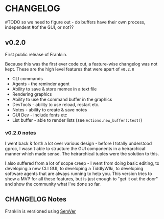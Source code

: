 # CHANGELOG


#TODO so we need to figure out - do buffers have their own process, independent
#of the GUI, or not??


## v0.2.0

First public release of Franklin.

Because this was the first ever code cut, a feature-wise changelog was
not kept. These are the high level features that were apart of `v0.2.0`

* CLI commands
* Agents - the reminder agent
* Ability to save & store memex in a text file
* Rendering graphics
* Ability to use the command buffer in the graphics
* DevTools - ability to use reload, restart etc.
* Notes - ability to create & save notes
* GUI Dev - include fonts etc
* List buffer - able to render lists (see `Actions.new_buffer(:test)`)

### v0.2.0 notes

I went back & forth a lot over various design - before I totally understood
gproc, I wasn't able to structure the GUI components in a heirarchical manner
which made sense. The heirarchical tuples were the solution to this.

I also suffered from a lot of scope creep - I went from doing basic editing,
to developing a new CLI GUI, to developing a TiddlyWIki, to developing software
agents that are always running to help you. This version tries to show a
MVP for all these features, but is just enough to "get it out the door" and
show the community what I've done so far.

## CHANGELOG Notes

Franklin is versioned using [SemVer](https://semver.org/)